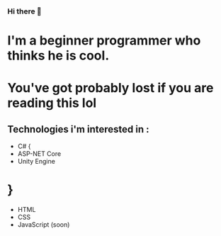 ### Hi there 👋

 # I'm a beginner programmer who thinks he is cool.
 # You've got probably lost if you are reading this lol

## Technologies i'm interested in : 
- C# {
- ASP-NET Core
- Unity Engine
# }
- HTML
- CSS
- JavaScript (soon)
